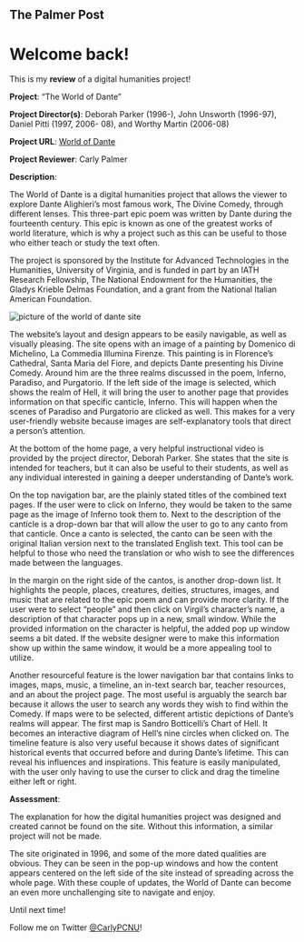 The Palmer Post 
---

# **Welcome back!** 


This is my **review** of a digital humanities project!

**Project**:
“The World of Dante”

**Project Director(s)**:
Deborah Parker (1996-), John Unsworth (1996-97), Daniel Pitti (1997, 2006- 08), and Worthy Martin (2006-08)

**Project URL**: 
[World of Dante](http://www.worldofdante.org/index.html)

**Project Reviewer**:
Carly Palmer 



**Description**:

The World of Dante is a digital humanities project that allows the viewer to explore Dante Alighieri’s most famous work, The Divine Comedy, through different lenses. This three-part epic poem was written by Dante during the fourteenth century. This epic is known as one of the greatest works of world literature, which is why a project such as this can be useful to those who either teach or study the text often. 


The project is sponsored by the Institute for Advanced Technologies in the Humanities, University of Virginia, and is funded in part by an IATH Research Fellowship, The National Endowment for the Humanities, the Gladys Krieble Delmas Foundation, and a grant from the National Italian American Foundation. 


![picture of the world of dante site](https://carlypcnu.github.io/carlypCNU/photos/dante.jpg) 


The website’s layout and design appears to be easily navigable, as well as visually pleasing. The site opens with an image of a painting by Domenico di Michelino, La Commedia Illumina Firenze. This painting is in Florence’s Cathedral, Santa Maria del Fiore, and depicts Dante presenting his Divine Comedy. Around him are the three realms discussed in the poem, Inferno, Paradiso, and Purgatorio. If the left side of the image is selected, which shows the realm of Hell, it will bring the user to another page that provides information on that specific canticle, Inferno. This will happen when the scenes of Paradiso and Purgatorio are clicked as well. This makes for a very user-friendly website because images are self-explanatory tools that direct a person’s attention. 


At the bottom of the home page, a very helpful instructional video is provided by the project director, Deborah Parker. She states that the site is intended for teachers, but it can also be useful to their students, as well as any individual interested in gaining a deeper understanding of Dante’s work. 


On the top navigation bar, are the plainly stated titles of the combined text pages. If the user were to click on Inferno, they would be taken to the same page as the image of Inferno took them to. Next to the description of the canticle is a drop-down bar that will allow the user to go to any canto from that canticle. Once a canto is selected, the canto can be seen with the original Italian version next to the translated English text. This tool can be helpful to those who need the translation or who wish to see the differences made between the languages. 


In the margin on the right side of the cantos, is another drop-down list. It highlights the people, places, creatures, deities, structures, images, and music that are related to the epic poem and can provide more clarity. If the user were to select “people” and then click on Virgil’s character’s name, a description of that character pops up in a new, small window. While the provided information on the character is helpful, the added pop up window seems a bit dated. If the website designer were to make this information show up within the same window, it would be a more appealing tool to utilize. 


Another resourceful feature is the lower navigation bar that contains links to images, maps, music, a timeline, an in-text search bar, teacher resources, and an about the project page. The most useful is arguably the search bar because it allows the user to search any words they wish to find within the Comedy. If maps were to be selected, different artistic depictions of Dante’s realms will appear. The first map is Sandro Botticelli’s Chart of Hell. It becomes an interactive diagram of Hell’s nine circles when clicked on. The timeline feature is also very useful because it shows dates of significant historical events that occurred before and during Dante’s lifetime. This can reveal his influences and inspirations. This feature is easily manipulated, with the user only having to use the curser to click and drag the timeline either left or right. 


**Assessment**:


The explanation for how the digital humanities project was designed and created cannot be found on the site. Without this information, a similar project will not be made. 


The site originated in 1996, and some of the more dated qualities are obvious. They can be seen in the pop-up windows and how the content appears centered on the left side of the site instead of spreading across the whole page. With these couple of updates, the World of Dante can become an even more unchallenging site to navigate and enjoy. 


Until next time!

Follow me on Twitter [@CarlyPCNU](https://twitter.com/CarlyPCNU)!
